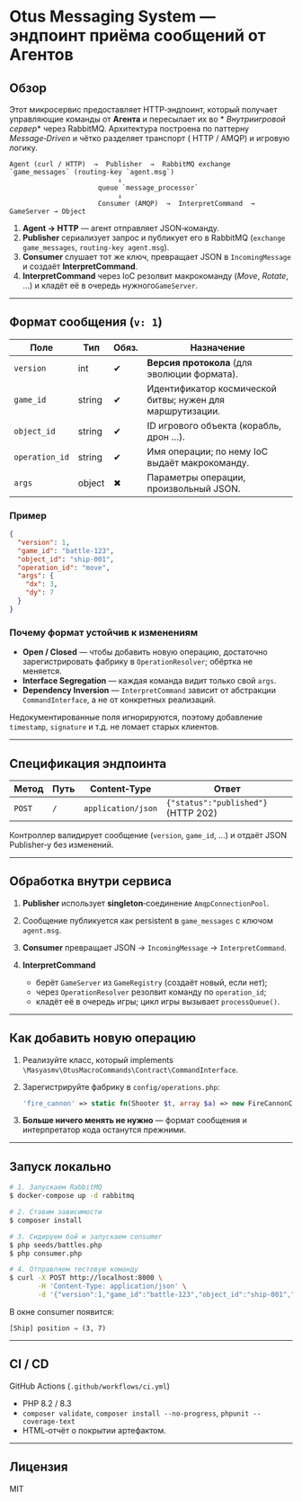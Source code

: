 # Otus Messaging System — эндпоинт приёма сообщений от Агентов

## Обзор

Этот микросервис предоставляет HTTP‑эндпоинт, который получает управляющие команды от **Агента** и пересылает их во *
*Внутриигровой сервер** через RabbitMQ. Архитектура построена по паттерну *Message‑Driven* и чётко разделяет транспорт (
HTTP / AMQP) и игровую логику.

```
Agent (curl / HTTP)  →  Publisher  →  RabbitMQ exchange `game_messages` (routing‑key `agent.msg`)
                           ↓
                      queue `message_processor`
                           ↓
                      Consumer (AMQP)  →  InterpretCommand  →  GameServer → Object
```

1. **Agent → HTTP** — агент отправляет JSON‑команду.
2. **Publisher** сериализует запрос и публикует его в RabbitMQ (`exchange game_messages`, `routing‑key agent.msg`).
3. **Consumer** слушает тот же ключ, превращает JSON в `IncomingMessage` и создаёт **InterpretCommand**.
4. **InterpretCommand** через IoC резолвит макрокоманду (*Move*, *Rotate*, …) и кладёт её в очередь нужного`GameServer`.

---

## Формат сообщения (`v: 1`)

| Поле           | Тип    | Обяз. | Назначение                                                |
|----------------|--------|-------|-----------------------------------------------------------|
| `version`      | int    | ✔     | **Версия протокола** (для эволюции формата).              |
| `game_id`      | string | ✔     | Идентификатор космической битвы; нужен для маршрутизации. |
| `object_id`    | string | ✔     | ID игрового объекта (корабль, дрон …).                    |
| `operation_id` | string | ✔     | Имя операции; по нему IoC выдаёт макрокоманду.            |
| `args`         | object | ✖     | Параметры операции, произвольный JSON.                    |

### Пример

```json
{
  "version": 1,
  "game_id": "battle-123",
  "object_id": "ship-001",
  "operation_id": "move",
  "args": {
    "dx": 3,
    "dy": 7
  }
}
```

### Почему формат устойчив к изменениям

* **Open / Closed** — чтобы добавить новую операцию, достаточно зарегистрировать фабрику в `OperationResolver`; обёртка
  не меняется.
* **Interface Segregation** — каждая команда видит только свой `args`.
* **Dependency Inversion** — `InterpretCommand` зависит от абстракции `CommandInterface`, а не от конкретных реализаций.

Недокументированные поля игнорируются, поэтому добавление `timestamp`, `signature` и т.д. не ломает старых клиентов.

---

## Спецификация эндпоинта

| Метод  | Путь | Content‑Type       | Ответ                               |
|--------|------|--------------------|-------------------------------------|
| `POST` | `/`  | `application/json` | `{"status":"published"}` (HTTP 202) |

Контроллер валидирует сообщение (`version`, `game_id`, …) и отдаёт JSON Publisher‑у без изменений.

---

## Обработка внутри сервиса

1. **Publisher** использует **singleton**‑соединение `AmqpConnectionPool`.
2. Сообщение публикуется как persistent в `game_messages` c ключом `agent.msg`.
3. **Consumer** превращает JSON → `IncomingMessage` → `InterpretCommand`.
4. **InterpretCommand**

    * берёт `GameServer` из `GameRegistry` (создаёт новый, если нет);
    * через `OperationResolver` резолвит команду по `operation_id`;
    * кладёт её в очередь игры; цикл игры вызывает `processQueue()`.

---

## Как добавить новую операцию

1. Реализуйте класс, который implements `\Masyasmv\OtusMacroCommands\Contract\CommandInterface`.
2. Зарегистрируйте фабрику в `config/operations.php`:

   ```php
   'fire_cannon' => static fn(Shooter $t, array $a) => new FireCannonCommand($t, (int)($a['power'] ?? 1)),
   ```
3. **Больше ничего менять не нужно** — формат сообщения и интерпретатор кода останутся прежними.

---

## Запуск локально

```bash
# 1. Запускаем RabbitMQ
$ docker-compose up -d rabbitmq

# 2. Ставим зависимости
$ composer install

# 3. Сидируем бой и запускаем consumer
$ php seeds/battles.php
$ php consumer.php

# 4. Отправляем тестовую команду
$ curl -X POST http://localhost:8000 \
       -H 'Content-Type: application/json' \
       -d '{"version":1,"game_id":"battle-123","object_id":"ship-001","operation_id":"move","args":{"dx":3,"dy":7}}'
```

В окне consumer появится:

```
[Ship] position ⇒ (3, 7)
```

---

## CI / CD

GitHub Actions (`.github/workflows/ci.yml`)

* PHP 8.2 / 8.3
* `composer validate`, `composer install --no-progress`, `phpunit --coverage-text`
* HTML‑отчёт о покрытии артефактом.

---

## Лицензия

MIT
